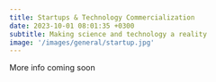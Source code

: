 ```yaml
---
title: Startups & Technology Commercialization
date: 2023-10-01 08:01:35 +0300
subtitle: Making science and technology a reality
image: '/images/general/startup.jpg'
---
```


More info coming soon